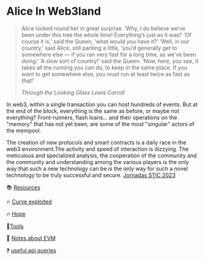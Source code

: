 # Alice In Web3land



> Alice looked round her in great surprise. ‘Why, I do believe we’ve been under this tree the whole time! Everything’s just as it was!’
> ‘Of course it is,’ said the Queen, ‘what would you have it?’
> ‘Well, in our country,’ said Alice, still panting a little, ‘you’d generally get to somewhere else — if you ran very fast for a long time, as we’ve been doing.’
> ‘A slow sort of country!’ said the Queen. ‘Now, here, you see, it takes all the running you can do, to keep in the same place.
> If you want to get somewhere else, you must run at least twice as fast as that!’
> 
> *Through the Looking Glass Lewis Carroll*

In web3, within a single transaction you can host hundreds of events. But at the end of the block, everything is the same as before, or maybe not everything? Front-runners, flash loans... and their operations on the "memory" that has not yet been, are some of the most "singular" actors of the mempool. 

The creation of new protocols and smart contracts is a daily race in the web3 environment.The activity and speed of interaction is dizzying. The meticulous and specialized analysis, the cooperation of the community and the community and understanding among the various players is the only way that such a new technology can be is the only way for such a novel technology to be truly successful and secure. [Jornadas STIC 2023](https://jornadas.ccn-cert.cni.es/es/programa/xvii-jornadas-ccn-cert/ponencia/alice-in-web3land)


📚 [Resources](sources.md)

🔥 [Curve exploited](/Curve%20Pool%20Reentrancy%20Exploit)

🔥 [Hope](/hope)

🔨[Tools](tools.md)

📒 [Notes about EVM](/evm/abstract.md)

❓ [useful api queries ](/query)
